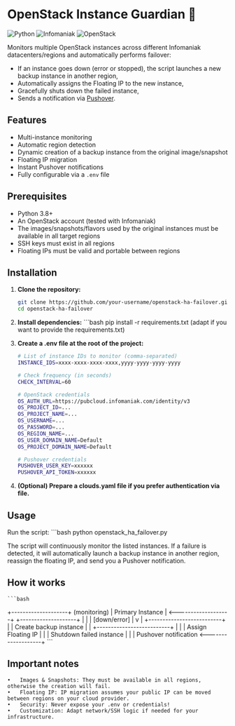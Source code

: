 # OpenStack Instance Guardian 👼

![Python](https://img.shields.io/badge/python-3670A0?style=for-the-badge&logo=python&logoColor=ffdd54) 
![Infomaniak](https://img.shields.io/badge/infomaniak-0098FF?style=for-the-badge&logo=infomaniak&logoColor=white) 
![OpenStack](https://img.shields.io/badge/OpenStack-%23f01742.svg?style=for-the-badge&logo=openstack&logoColor=white)

Monitors multiple OpenStack instances across different Infomaniak datacenters/regions and automatically performs failover:
- If an instance goes down (error or stopped), the script launches a new backup instance in another region,
- Automatically assigns the Floating IP to the new instance,
- Gracefully shuts down the failed instance,
- Sends a notification via [Pushover](https://pushover.net/).

## Features

- Multi-instance monitoring
- Automatic region detection
- Dynamic creation of a backup instance from the original image/snapshot
- Floating IP migration
- Instant Pushover notifications
- Fully configurable via a `.env` file

## Prerequisites

- Python 3.8+
- An OpenStack account (tested with Infomaniak)
- The images/snapshots/flavors used by the original instances must be available in all target regions
- SSH keys must exist in all regions
- Floating IPs must be valid and portable between regions

## Installation

1. **Clone the repository:**
   ```bash
   git clone https://github.com/your-username/openstack-ha-failover.git
   cd openstack-ha-failover

2. **Install dependencies:**
       ```bash
   pip install -r requirements.txt
(adapt if you want to provide the requirements.txt)

3. **Create a .env file at the root of the project:**
    ```bash
    # List of instance IDs to monitor (comma-separated)
    INSTANCE_IDS=xxxx-xxxx-xxxx-xxxx,yyyy-yyyy-yyyy-yyyy

    # Check frequency (in seconds)
    CHECK_INTERVAL=60

    # OpenStack credentials
    OS_AUTH_URL=https://pubcloud.infomaniak.com/identity/v3
    OS_PROJECT_ID=...
    OS_PROJECT_NAME=...
    OS_USERNAME=...
    OS_PASSWORD=...
    OS_REGION_NAME=...
    OS_USER_DOMAIN_NAME=Default
    OS_PROJECT_DOMAIN_NAME=Default

    # Pushover credentials
    PUSHOVER_USER_KEY=xxxxxx
    PUSHOVER_API_TOKEN=xxxxxx

4.	**(Optional) Prepare a clouds.yaml file if you prefer authentication via file.**

## Usage

Run the script:
    ```bash
    python openstack_ha_failover.py

The script will continuously monitor the listed instances.
If a failure is detected, it will automatically launch a backup instance in another region, reassign the floating IP, and send you a Pushover notification.

## How it works

    ```bash
+--------------------+         (monitoring)
|  Primary Instance  | <-------------------+
+--------------------+                     |
        |                                   |
   [down/error]                             |
        v                                   |
+--------------------------+                |
|  Create backup instance  |                |
+--------------------------+                |
        |                                   |
   Assign Floating IP                      |
        |                                   |
   Shutdown failed instance                 |
        |                                   |
 Pushover notification <-------------------+
    ```
    
 ## Important notes

	•	Images & Snapshots: They must be available in all regions, otherwise the creation will fail.
	•	Floating IP: IP migration assumes your public IP can be moved between regions on your cloud provider.
	•	Security: Never expose your .env or credentials!
	•	Customization: Adapt network/SSH logic if needed for your infrastructure.
